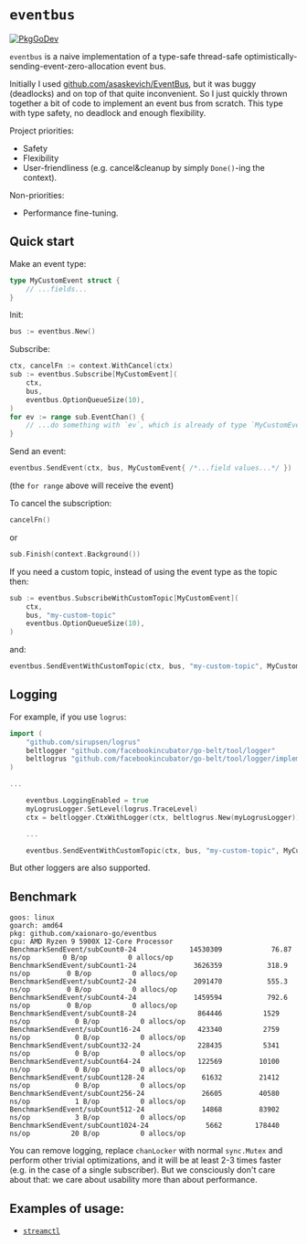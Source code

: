 # `eventbus`

[![PkgGoDev](https://pkg.go.dev/badge/github.com/xaionaro-go/eventbus)](https://pkg.go.dev/github.com/xaionaro-go/eventbus#pkg-index)

`eventbus` is a naive implementation of a type-safe thread-safe optimistically-sending-event-zero-allocation event bus.

Initially I used [github.com/asaskevich/EventBus](https://pkg.go.dev/github.com/asaskevich/EventBus), but it was buggy (deadlocks) and on top of that quite inconvenient. So I just quickly thrown together a bit of code to implement an event bus from scratch. This type with type safety, no deadlock and enough flexibility.

Project priorities:
* Safety
* Flexibility
* User-friendliness (e.g. cancel&cleanup by simply `Done()`-ing the context).

Non-priorities:
* Performance fine-tuning.

## Quick start

Make an event type:
```go
type MyCustomEvent struct {
    // ...fields...
}
```

Init:
```go
bus := eventbus.New()
```

Subscribe:
```go
ctx, cancelFn := context.WithCancel(ctx)
sub := eventbus.Subscribe[MyCustomEvent](
    ctx,
    bus,
    eventbus.OptionQueueSize(10),
)
for ev := range sub.EventChan() {
    // ...do something with `ev`, which is already of type `MyCustomEvent`...
}
```

Send an event:
```go
eventbus.SendEvent(ctx, bus, MyCustomEvent{ /*...field values...*/ })
```
(the `for range` above will receive the event)

To cancel the subscription:
```go
cancelFn()
```
or
```go
sub.Finish(context.Background())
```

If you need a custom topic, instead of using the event type as the topic then:
```go
sub := eventbus.SubscribeWithCustomTopic[MyCustomEvent](
    ctx,
    bus, "my-custom-topic"
    eventbus.OptionQueueSize(10),
)
```
and:
```go
eventbus.SendEventWithCustomTopic(ctx, bus, "my-custom-topic", MyCustomEvent{ /*...field values...*/ })
```

## Logging

For example, if you use `logrus`:
```go
import (
    "github.com/sirupsen/logrus"
    beltlogger "github.com/facebookincubator/go-belt/tool/logger"
    beltlogrus "github.com/facebookincubator/go-belt/tool/logger/implementation/logrus"
)

...

    eventbus.LoggingEnabled = true
    myLogrusLogger.SetLevel(logrus.TraceLevel)
    ctx = beltlogger.CtxWithLogger(ctx, beltlogrus.New(myLogrusLogger))

    ...

    eventbus.SendEventWithCustomTopic(ctx, bus, "my-custom-topic", MyCustomEvent{ /*...field values...*/ })

```

But other loggers are also supported.

## Benchmark
```
goos: linux
goarch: amd64
pkg: github.com/xaionaro-go/eventbus
cpu: AMD Ryzen 9 5900X 12-Core Processor            
BenchmarkSendEvent/subCount0-24         	14530309	        76.87 ns/op	       0 B/op	       0 allocs/op
BenchmarkSendEvent/subCount1-24         	 3626359	       318.9 ns/op	       0 B/op	       0 allocs/op
BenchmarkSendEvent/subCount2-24         	 2091470	       555.3 ns/op	       0 B/op	       0 allocs/op
BenchmarkSendEvent/subCount4-24         	 1459594	       792.6 ns/op	       0 B/op	       0 allocs/op
BenchmarkSendEvent/subCount8-24         	  864446	      1529 ns/op	       0 B/op	       0 allocs/op
BenchmarkSendEvent/subCount16-24        	  423340	      2759 ns/op	       0 B/op	       0 allocs/op
BenchmarkSendEvent/subCount32-24        	  228435	      5341 ns/op	       0 B/op	       0 allocs/op
BenchmarkSendEvent/subCount64-24        	  122569	     10100 ns/op	       0 B/op	       0 allocs/op
BenchmarkSendEvent/subCount128-24       	   61632	     21412 ns/op	       0 B/op	       0 allocs/op
BenchmarkSendEvent/subCount256-24       	   26605	     40580 ns/op	       1 B/op	       0 allocs/op
BenchmarkSendEvent/subCount512-24       	   14868	     83902 ns/op	       3 B/op	       0 allocs/op
BenchmarkSendEvent/subCount1024-24      	    5662	    178440 ns/op	      20 B/op	       0 allocs/op
```

You can remove logging, replace `chanLocker` with normal `sync.Mutex` and perform other trivial optimizations, and it will be at least 2-3 times faster (e.g. in the case of a single subscriber). But we consciously don't care about that: we care about usability more than about performance.

## Examples of usage:

* [`streamctl`](https://github.com/xaionaro-go/streamctl)
